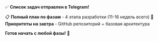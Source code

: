 
✅ **Список задач отправлен в Telegram!**

📋 **Полный план по фазам** - 4 этапа разработки (11-16 недель всего)
🎯 **Приоритеты на завтра** - GitHub репозиторий + базовая архитектура

**Готов начать с любой фазы!** 🚀
